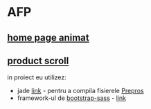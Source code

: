 # AFP

## [home page animat](https://rawgit.com/cromozooom/afp/master/dev_afp_02/site/index.html)

## [product scroll](https://rawgit.com/cromozooom/afp/master/dev%20afp/v01/prod.html)

in proiect eu utilizez:
- jade [link](http://jade-lang.com/) - pentru a compila fisierele [Prepros](https://prepros.io/)
- framework-ul de [bootstrap-sass]() - [link](https://github.com/twbs/bootstrap-sass)
